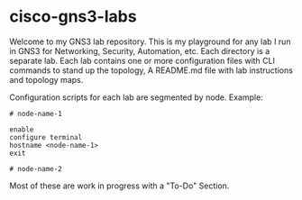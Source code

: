 # cisco-gns3-labs

Welcome to my GNS3 lab repository. This is my playground for any lab I run in GNS3 for Networking, Security, Automation, etc. Each directory is a separate lab. Each lab contains one or more configuration files with CLI commands to stand up the topology, A README.md file with lab instructions and topology maps. 

Configuration scripts for each lab are segmented by node. Example: 

```
# node-name-1

enable
configure terminal
hostname <node-name-1>
exit

# node-name-2

```

Most of these are work in progress with a "To-Do" Section. 
